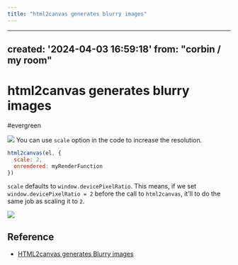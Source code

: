 ```yaml
---
title: "html2canvas generates blurry images"
---
```


---
created: '2024-04-03 16:59:18'
from: "corbin / my room"
---

# html2canvas generates blurry images
#evergreen

![](html2canvas%20generates%20blurry%20images/yourtrack-error2.webp)
You can use `scale` option in the code to increase the resolution.

```js
html2canvas(el, {
  scale: 2,
  onrendered: myRenderFunction
})
```

`scale` defaults to `window.devicePixelRatio`. This means, if we set `window.devicePixelRatio = 2` before the call to `html2canvas`, it'll to do the same job as scaling it to `2`.

![](html2canvas%20generates%20blurry%20images/yourtrack.webp)

## Reference
- [HTML2canvas generates Blurry images](https://stackoverflow.com/questions/22803825/html2canvas-generates-blurry-images)
